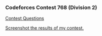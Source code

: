 ### Codeforces Contest 768 (Division 2)

[Contest Questions](https://codeforces.com/contest/1631 'Link to Contest Questions')

[Screenshot the results of my contest.](contest_results)
